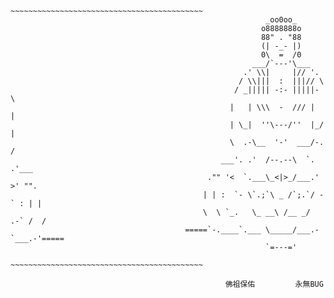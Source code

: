                                            ~~~~~~~~~~~~~~~~~~~~~~~~~~~~~~~~~~~~~~~~~~~
                                                             _oo0oo_
                                                            o8888888o
                                                            88" . "88
                                                            (| -_- |)
                                                            0\  =  /0
                                                          ___/`---'\___
                                                        .' \\|     |// '.
                                                       / \\|||  :  |||// \
                                                      / _||||| -:- |||||- \
                                                     |   | \\\  -  /// |   |
                                                     | \_|  ''\---/''  |_/ |
                                                     \  .-\__  '-'  ___/-. /
                                                   ___'. .'  /--.--\  `. .'___
                                                ."" '<  `.___\_<|>_/___.' >' "".
                                               | | :  `- \`.;`\ _ /`;.`/ - ` : | |
                                               \  \ `_.   \_ __\ /__ _/   .-` /  /
                                           =====`-.____`.___ \_____/___.-`___.-'=====
                                                             `=---='
                                          ~~~~~~~~~~~~~~~~~~~~~~~~~~~~~~~~~~~~~~~~~~~
                                      
                                                    佛祖保佑         永無BUG
